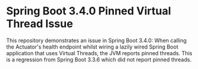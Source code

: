 # Spring Boot 3.4.0 Pinned Virtual Thread Issue

This repository demonstrates an issue in Spring Boot 3.4.0: When calling the Actuator's health endpoint whilst wiring a lazily wired Spring Boot application that uses Virtual Threads, the JVM reports pinned threads. This is a regression from Spring Boot 3.3.6 which did not report pinned threads.

